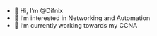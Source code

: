 - 👋 Hi, I’m @Difnix
- 👀 I’m interested in Networking and Automation
- 🌱 I’m currently working towards my CCNA

<!---
Difnix/Difnix is a ✨ special ✨ repository because its `README.md` (this file) appears on your GitHub profile.
You can click the Preview link to take a look at your changes.
--->
